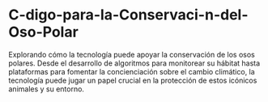 # C-digo-para-la-Conservaci-n-del-Oso-Polar
Explorando cómo la tecnología puede apoyar la conservación de los osos polares. Desde el desarrollo de algoritmos para monitorear su hábitat hasta plataformas para fomentar la concienciación sobre el cambio climático, la tecnología puede jugar un papel crucial en la protección de estos icónicos animales y su entorno.
